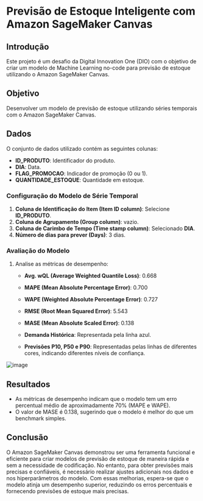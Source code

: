 # Previsão de Estoque Inteligente com Amazon SageMaker Canvas

## Introdução
Este projeto é um desafio da Digital Innovation One (DIO) com o objetivo de criar um modelo de Machine Learning no-code para previsão de estoque utilizando o Amazon SageMaker Canvas.

## Objetivo
Desenvolver um modelo de previsão de estoque utilizando séries temporais com o Amazon SageMaker Canvas.

## Dados
O conjunto de dados utilizado contém as seguintes colunas:
- **ID_PRODUTO**: Identificador do produto.
- **DIA**: Data.
- **FLAG_PROMOCAO**: Indicador de promoção (0 ou 1).
- **QUANTIDADE_ESTOQUE**: Quantidade em estoque.


###  Configuração do Modelo de Série Temporal
1. **Coluna de Identificação do Item (Item ID column)**: Selecione **ID_PRODUTO**.
2. **Coluna de Agrupamento (Group column)**:  vazio.
3. **Coluna de Carimbo de Tempo (Time stamp column)**: Selecionado **DIA**.
4. **Número de dias para prever (Days)**: 3 dias.

###  Avaliação do Modelo
1. Analise as métricas de desempenho:
    - **Avg. wQL (Average Weighted Quantile Loss)**: 0.668
    - **MAPE (Mean Absolute Percentage Error)**: 0.700
    - **WAPE (Weighted Absolute Percentage Error)**: 0.727
    - **RMSE (Root Mean Squared Error)**: 5.543
    - **MASE (Mean Absolute Scaled Error)**: 0.138



    - **Demanda Histórica**: Representada pela linha azul.
    - **Previsões P10, P50 e P90**: Representadas pelas linhas de diferentes cores, indicando diferentes níveis de confiança.

![image](https://github.com/DevRobertW/lab-aws-sagemaker-canvas-estoque/assets/149734892/96ec4504-b4d9-40ab-a81b-8654bc70b617)


## Resultados
- As métricas de desempenho indicam que o modelo tem um erro percentual médio de aproximadamente 70% (MAPE e WAPE).
- O valor de MASE é 0.138, sugerindo que o modelo é melhor do que um benchmark simples.

## Conclusão
O Amazon SageMaker Canvas demonstrou ser uma ferramenta funcional e eficiente para criar modelos de previsão de estoque de maneira rápida e sem a necessidade de codificação. No entanto, para obter previsões mais precisas e confiáveis, é necessário realizar ajustes adicionais nos dados e nos hiperparâmetros do modelo. Com essas melhorias, espera-se que o modelo atinja um desempenho superior, reduzindo os erros percentuais e fornecendo previsões de estoque mais precisas.
